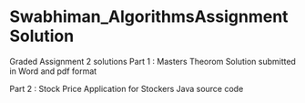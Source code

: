 # Swabhiman_AlgorithmsAssignmentSolution
Graded Assignment 2 solutions
Part 1 : Masters Theorom
Solution submitted in Word and pdf format

Part 2 : Stock Price Application for Stockers
Java source code
